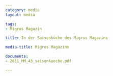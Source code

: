 ```yaml
---
category: media
layout: media

tags:
- Migros Magazin

title: In der Saisonküche des Migros Magazins

media-title: Migros Magazins

documents:
- 2011_MM_43_saisonkueche.pdf

---
```

